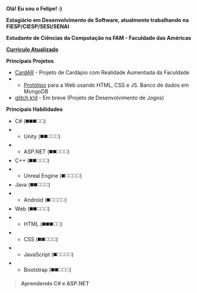 **Olá! Eu sou o Felipe! :)**

**Estagiário em Desenvolvimento de Software, atualmente trabalhando na FIESP/CIESP/SESI/SENAI**

**Estudante de Ciências da Computação na FAM - Faculdade das Américas**

**[Curriculo Atualizado](https://curriculum.hifeeeh.com/ "Curriculo Atualizado")**

**Principais Projetos**
+ [CardAR](https://github.com/cardapioAR "CardAR") - Projeto de Cardápio com Realidade Aumentada da Faculdade
+ + [Protótipo](https://github.com/cardapioAR/cardAR-web "Protótipo") para a Web usando HTML, CSS e JS. Banco de dados em MongoDB
+ [glitch k!d](https://github.com/glitch-kid "glitch k!d") - Em breve (Projeto de Desenvolvimento de Jogos)

**Principais Habilidades**
+ C# (◼️◼️◼️◻️◻️)
+ + Unity (◼️◼️◻️◻️◻️)
+ + ASP.NET (◼️◼️◻️◻️◻️)
+ C++ (◼️◼️◻️◻️◻️)
+ + Unreal Engine (◼️◻️◻️◻️◻️)
+ Java (◼️◼️◻️◻️◻️)
+ + Android (◼️◻️◻️◻️◻️)
+ Web (◼️◼️◻️◻️◻️)
+ + HTML (◼️◼️◼️◻️◻️)
+ + CSS (◼️◼️◻️◻️◻️)
+ + JavaScript (◼️◻️◻️◻️◻️)
+ + Bootstrap (◼️◼️◻️◻️◻️)

> **Aprendendo C# e ASP.NET**
